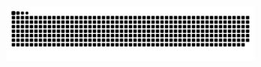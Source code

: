 ![github contribution grid snake animation](https://raw.githubusercontent.com/tintnaingwin-genie/tintnaingwin-genie/output/github-contribution-grid-snake-dark.svg#gh-dark-mode-only)
